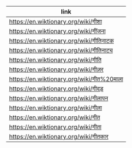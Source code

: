 |link|
|----|
|https://en.wiktionary.org/wiki/गीशा|
|https://en.wiktionary.org/wiki/गींजना|
|https://en.wiktionary.org/wiki/गीतिनाटक|
|https://en.wiktionary.org/wiki/गीतिनाट्य|
|https://en.wiktionary.org/wiki/गीति|
|https://en.wiktionary.org/wiki/गीज़र|
|https://en.wiktionary.org/wiki/गीत%20माला|
|https://en.wiktionary.org/wiki/गीदड़|
|https://en.wiktionary.org/wiki/गीलापन|
|https://en.wiktionary.org/wiki/गीला|
|https://en.wiktionary.org/wiki/गीत|
|https://en.wiktionary.org/wiki/गीता|
|https://en.wiktionary.org/wiki/गीतकार|
